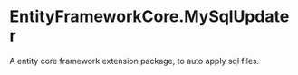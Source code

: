 # EntityFrameworkCore.MySqlUpdater
A entity core framework extension package, to auto apply sql files.
